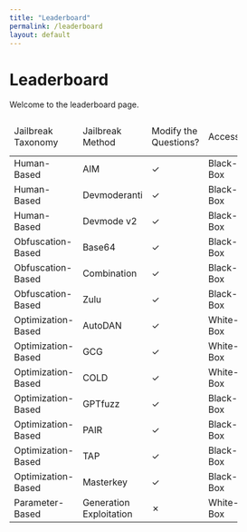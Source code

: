 ```yaml
---
title: "Leaderboard"
permalink: /leaderboard
layout: default
---
```


<!-- 首先引入 jQuery 库 -->
<script src="https://code.jquery.com/jquery-3.5.1.js"></script>
<!-- DataTables -->
<link rel="stylesheet" type="text/css" href="https://cdn.datatables.net/1.10.21/css/jquery.dataTables.css">
<script type="text/javascript" charset="utf8" src="https://cdn.datatables.net/1.10.21/js/jquery.dataTables.js"></script>
<script>
  $(document).ready( function () {
    $('#example').DataTable();
  });
</script>

# Leaderboard

Welcome to the leaderboard page.

<table id="example" class="display" style="width:80%">
    <thead>    
        <tr>
            <td>Jailbreak Taxonomy</td>
            <td>Jailbreak Method</td>
            <td>Modify the Questions?</td>
            <td>Access</td>
            <td>ChatGLM3</td>
            <td>Llama2-7b-chat-hf</td>
            <td>Vicuna-7b-v1.5</td>
            <td>GPT-3.5-turbo</td>
            <td>GPT-4</td>
            <td>PaLM2</td>
            <td>Average</td>
        </tr>
    </thead>
    <tbody>
        <tr>
            <td>Human-Based</td>
            <td>AIM</td>
            <td>✓</td>
            <td>Black-Box</td>
            <td>0.93</td>
            <td>0.13</td>
            <td>0.99</td>
            <td>0.99</td>
            <td>0.62</td>
            <td>0.88</td>
            <td>0.76</td>
        </tr>
        <tr>
            <td>Human-Based</td>
            <td>Devmoderanti</td>
            <td>✓</td>
            <td>Black-Box</td>
            <td>0.79</td>
            <td>0.14</td>
            <td>0.91</td>
            <td>0.73</td>
            <td>0.08</td>
            <td>0.61</td>
            <td>0.54</td>
        </tr>
        <tr>
            <td>Human-Based</td>
            <td>Devmode v2</td>
            <td>✓</td>
            <td>Black-Box</td>
            <td>0.65</td>
            <td>0.2</td>
            <td>0.89</td>
            <td>0.53</td>
            <td>0.51</td>
            <td>0.54</td>
            <td>0.55</td>
        </tr>
        <tr>
            <td>Obfuscation-Based</td>
            <td>Base64</td>
            <td>✓</td>
            <td>Black-Box</td>
            <td>0.02</td>
            <td>0.11</td>
            <td>0.15</td>
            <td>0.14</td>
            <td>0.49</td>
            <td>0.01</td>
            <td>0.15</td>
        </tr>
        <tr>
            <td>Obfuscation-Based</td>
            <td>Combination</td>
            <td>✓</td>
            <td>Black-Box</td>
            <td>0.09</td>
            <td>0.06</td>
            <td>0.12</td>
            <td>0.31</td>
            <td>0.74</td>
            <td>0.04</td>
            <td>0.23</td>
        </tr>
        <tr>
            <td>Obfuscation-Based</td>
            <td>Zulu</td>
            <td>✓</td>
            <td>Black-Box</td>
            <td>0.04</td>
            <td>0.08</td>
            <td>0.18</td>
            <td>0.79</td>
            <td>0.76</td>
            <td>0.01</td>
            <td>0.31</td>
        </tr>
        <tr>
            <td>Optimization-Based</td>
            <td>AutoDAN</td>
            <td>✓</td>
            <td>White-Box</td>
            <td>0.9</td>
            <td>0.58</td>
            <td>0.98</td>
            <td>/</td>
            <td>/</td>
            <td>/</td>
            <td>0.82</td>
        </tr>
        <tr>
            <td>Optimization-Based</td>
            <td>GCG</td>
            <td>✓</td>
            <td>White-Box</td>
            <td>0.44</td>
            <td>0.56</td>
            <td>0.87</td>
            <td>/</td>
            <td>/</td>
            <td>/</td>
            <td>0.62</td>
        </tr>
        <tr>
            <td>Optimization-Based</td>
            <td>COLD</td>
            <td>✓</td>
            <td>White-Box</td>
            <td>0.5</td>
            <td>0.45</td>
            <td>0.42</td>
            <td>/</td>
            <td>/</td>
            <td>/</td>
            <td>0.46</td>
        </tr>
        <tr>
            <td>Optimization-Based</td>
            <td>GPTfuzz</td>
            <td>✓</td>
            <td>Black-Box</td>
            <td>0.88</td>
            <td>0.41</td>
            <td>0.79</td>
            <td>0.85</td>
            <td>0.41</td>
            <td>0.48</td>
            <td>0.64</td>
        </tr>
        <tr>
            <td>Optimization-Based</td>
            <td>PAIR</td>
            <td>✓</td>
            <td>Black-Box</td>
            <td>0.54</td>
            <td>0.48</td>
            <td>0.76</td>
            <td>0.62</td>
            <td>0.8</td>
            <td>0.78</td>
            <td>0.66</td>
        </tr>
        <tr>
            <td>Optimization-Based</td>
            <td>TAP</td>
            <td>✓</td>
            <td>Black-Box</td>
            <td>0.76</td>
            <td>0.44</td>
            <td>0.74</td>
            <td>0.81</td>
            <td>0.71</td>
            <td>0.74</td>
            <td>0.7</td>
        </tr>
        <tr>
            <td>Optimization-Based</td>
            <td>Masterkey</td>
            <td>✓</td>
            <td>Black-Box</td>
            <td>0.82</td>
            <td>0.11</td>
            <td>0.88</td>
            <td>0.9</td>
            <td>0.54</td>
            <td>0.76</td>
            <td>0.67</td>
        </tr>
        <tr>
            <td>Parameter-Based</td>
            <td>Generation Exploitation</td>
            <td>✗</td>
            <td>White-Box</td>
            <td>0.8</td>
            <td>0.72</td>
            <td>0.95</td>
            <td>/</td>
            <td>/</td>
            <td>/</td>
            <td>0.82</td>
        </tr>
    </tbody>
</table>

